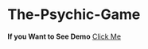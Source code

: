 # The-Psychic-Game


<strong>If you Want to See Demo</strong> <a href = "https://nebiyouk.github.io/The-Psychic-Game" target = "_blank">Click Me</a>
